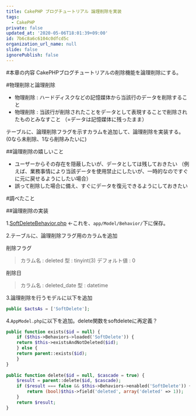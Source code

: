 ```yaml
---
title: CakePHP ブログチュートリアル 論理削除を実装
tags:
  - CakePHP
private: false
updated_at: '2020-05-06T18:01:39+09:00'
id: 7b6c8a6c6104c0dfcd5c
organization_url_name: null
slide: false
ignorePublish: false
---
```

#本章の内容
CakePHPブログチュートリアルの削除機能を論理削除にする。

#物理削除と論理削除

- 物理削除 : ハードディスクなどの記憶媒体から当該行のデータを削除すること
- 物理削除 : 当該行が削除されたことをデータとして表現することで削除されたものとみなすこと
（=データは記憶媒体に残ったまま）

テーブルに、論理削除フラグを示すカラムを追加して、論理削除を実装する。
(0なら未削除、1なら削除みたいに)

##論理削除の嬉しいこと

- ユーザーからその存在を隠蔽したいが、データとしては残しておきたい （例えば、業務事情により当該データを使用禁止にしたいが、一時的なのですぐに元に戻せるようにしたい場合）
- 誤って削除した場合に備え、すぐにデータを復元できるようにしておきたい

#調べたこと

##論理削除の実装

1.[SoftDeleteBehavior.php](https://github.com/CakeDC/utils/blob/master/Model/Behavior/SoftDeleteBehavior.php) <-これを、`app/Model/Behavior/`下に保存。

2.テーブルに、論理削除フラグ用のカラムを追加

削除フラグ
>カラム名 : deleted
型 : tinyint(3)
デフォルト値 : 0

削除日
>カラム名 : deleted_date
型 : datetime


3.論理削除を行うモデルに以下を追加

```php
public $actsAs = ['SoftDelete'];
```

4.`AppModel.php`に以下を追加。delete関数をsoftdeleteに再定義？

```php
public function exists($id = null) {
    if ($this->Behaviors->loaded('SoftDelete')) {
    return $this->existsAndNotDeleted($id);
    } else {
	return parent::exists($id);
    }
}
	
public function delete($id = null, $cascade = true) {
    $result = parent::delete($id, $cascade);
    if ($result === false && $this->Behaviors->enabled('SoftDelete')) {
        return (bool)$this->field('deleted', array('deleted' => 1));
    }
    return $result;
}
```
